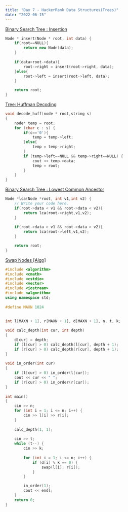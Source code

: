 ```yaml
---
title: "Day 7 - HackerRank Data Structures(Trees)"
date: "2022-06-15"
---
```


[Binary Search Tree : Insertion](https://www.hackerrank.com/challenges/binary-search-tree-insertion/problem)

```cpp
Node * insert(Node * root, int data) {
    if(root==NULL){
        return new Node(data);
    }
    
    if(data>root->data){
        root->right = insert(root->right, data);
    }else{
        root->left = insert(root->left, data);
    }

    return root;
}
```

[Tree: Huffman Decoding](https://www.hackerrank.com/challenges/tree-huffman-decoding/problem)

```cpp
void decode_huff(node * root,string s)
{
    node* temp = root;
    for (char c : s) {
        if(c=='0'){
            temp = temp->left;
        }else{
            temp = temp->right;
        }
        if (temp->left==NULL && temp->right==NULL) {
            cout << temp->data;
            temp = root;
        }
    }
}
```

[Binary Search Tree : Lowest Common Ancestor](https://www.hackerrank.com/challenges/binary-search-tree-lowest-common-ancestor/problem)

```cpp
Node *lca(Node *root, int v1,int v2) {
    // Write your code here.
    if(root->data < v1 && root->data < v2){
        return lca(root->right,v1,v2);
    }
    
    if(root->data > v1 && root->data > v2){
        return lca(root->left,v1,v2);
    }

    return root;   
}
```

[Swap Nodes [Algo]](https://www.hackerrank.com/challenges/swap-nodes-algo/problem)

```cpp
#include <algorithm>
#include <cmath>
#include <cstdio>
#include <vector>
#include <iostream>
#include <algorithm>
using namespace std;
 
#define MAXN 1024
 
 
int l[MAXN + 1], r[MAXN + 1], d[MAXN + 1], n, t, k;

void calc_depth(int cur, int depth)
{
    d[cur] = depth;
    if (l[cur] > 0) calc_depth(l[cur], depth + 1);
    if (r[cur] > 0) calc_depth(r[cur], depth + 1);
}
 
void in_order(int cur)
{
    if (l[cur] > 0) in_order(l[cur]);
    cout << cur << " ";
    if (r[cur] > 0) in_order(r[cur]);
}
 
int main()
{
    cin >> n;
    for (int i = 1; i <= n; i++) {
        cin >> l[i] >> r[i];
    }
 
    calc_depth(1, 1);
 
    cin >> t;
    while (t--) {
        cin >> k;
 
        for (int i = 1; i <= n; i++) {
            if (d[i] % k == 0) {
                swap(l[i], r[i]);
            }
        }

        in_order(1);
        cout << endl;
    }
    return 0;
}
```